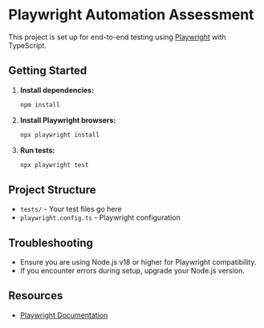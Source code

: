 # Playwright Automation Assessment

This project is set up for end-to-end testing using [Playwright](https://playwright.dev/) with TypeScript.

## Getting Started

1. **Install dependencies:**
   ```sh
   npm install
   ```
2. **Install Playwright browsers:**
   ```sh
   npx playwright install
   ```
3. **Run tests:**
   ```sh
   npx playwright test
   ```

## Project Structure
- `tests/` - Your test files go here
- `playwright.config.ts` - Playwright configuration

## Troubleshooting
- Ensure you are using Node.js v18 or higher for Playwright compatibility.
- If you encounter errors during setup, upgrade your Node.js version.

## Resources
- [Playwright Documentation](https://playwright.dev/docs/intro)
